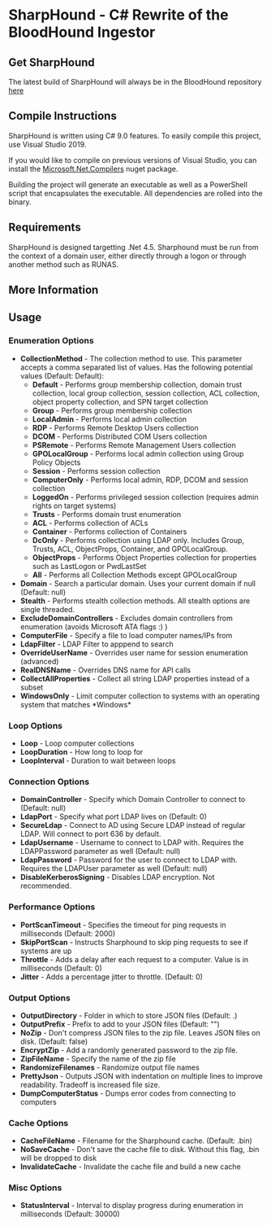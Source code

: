 # SharpHound - C# Rewrite of the BloodHound Ingestor

## Get SharpHound

The latest build of SharpHound will always be in the BloodHound repository [here](https://github.com/BloodHoundAD/BloodHound/tree/master/Collectors)

## Compile Instructions

SharpHound is written using C# 9.0 features. To easily compile this project, use Visual Studio 2019.

If you would like to compile on previous versions of Visual Studio, you can install the [Microsoft.Net.Compilers](https://www.nuget.org/packages/Microsoft.Net.Compilers/) nuget package.

Building the project will generate an executable as well as a PowerShell script that encapsulates the executable. All dependencies are rolled into the binary.

## Requirements

SharpHound is designed targetting .Net 4.5. Sharphound must be run from the context of a domain user, either directly through a logon or through another method such as RUNAS.

## More Information

## Usage

### Enumeration Options

- **CollectionMethod** - The collection method to use. This parameter accepts a comma separated list of values. Has the following potential values (Default: Default):
  - **Default** - Performs group membership collection, domain trust collection, local group collection, session collection, ACL collection, object property collection, and SPN target collection
  - **Group** - Performs group membership collection
  - **LocalAdmin** - Performs local admin collection
  - **RDP** - Performs Remote Desktop Users collection
  - **DCOM** - Performs Distributed COM Users collection
  - **PSRemote** - Performs Remote Management Users collection
  - **GPOLocalGroup** - Performs local admin collection using Group Policy Objects
  - **Session** - Performs session collection
  - **ComputerOnly** - Performs local admin, RDP, DCOM and session collection
  - **LoggedOn** - Performs privileged session collection (requires admin rights on target systems)
  - **Trusts** - Performs domain trust enumeration
  - **ACL** - Performs collection of ACLs
  - **Container** - Performs collection of Containers
  - **DcOnly** - Performs collection using LDAP only. Includes Group, Trusts, ACL, ObjectProps, Container, and GPOLocalGroup.
  - **ObjectProps** - Performs Object Properties collection for properties such as LastLogon or PwdLastSet
  - **All** - Performs all Collection Methods except GPOLocalGroup
- **Domain** - Search a particular domain. Uses your current domain if null (Default: null)
- **Stealth** - Performs stealth collection methods. All stealth options are single threaded.
- **ExcludeDomainControllers** - Excludes domain controllers from enumeration (avoids Microsoft ATA flags :) )
- **ComputerFile** - Specify a file to load computer names/IPs from
- **LdapFilter** - LDAP Filter to apppend to search
- **OverrideUserName** - Overrides user name for session enumeration (advanced)
- **RealDNSName** - Overrides DNS name for API calls
- **CollectAllProperties** - Collect all string LDAP properties instead of a subset
- **WindowsOnly** - Limit computer collection to systems with an operating system that matches \*Windows\*

### Loop Options

- **Loop** - Loop computer collections
- **LoopDuration** - How long to loop for
- **LoopInterval** - Duration to wait between loops

### Connection Options

- **DomainController** - Specify which Domain Controller to connect to (Default: null)
- **LdapPort** - Specify what port LDAP lives on (Default: 0)
- **SecureLdap** - Connect to AD using Secure LDAP instead of regular LDAP. Will connect to port 636 by default.
- **LdapUsername** - Username to connect to LDAP with. Requires the LDAPPassword parameter as well (Default: null)
- **LdapPassword** - Password for the user to connect to LDAP with. Requires the LDAPUser parameter as well (Default: null)
- **DisableKerberosSigning** - Disables LDAP encryption. Not recommended.

### Performance Options

- **PortScanTimeout** - Specifies the timeout for ping requests in milliseconds (Default: 2000)
- **SkipPortScan** - Instructs Sharphound to skip ping requests to see if systems are up
- **Throttle** - Adds a delay after each request to a computer. Value is in milliseconds (Default: 0)
- **Jitter** - Adds a percentage jitter to throttle. (Default: 0)

### Output Options

- **OutputDirectory** - Folder in which to store JSON files (Default: .)
- **OutputPrefix** - Prefix to add to your JSON files (Default: "")
- **NoZip** - Don't compress JSON files to the zip file. Leaves JSON files on disk. (Default: false)
- **EncryptZip** - Add a randomly generated password to the zip file.
- **ZipFileName** - Specify the name of the zip file
- **RandomizeFilenames** - Randomize output file names
- **PrettyJson** - Outputs JSON with indentation on multiple lines to improve readability. Tradeoff is increased file size.
- **DumpComputerStatus** - Dumps error codes from connecting to computers

### Cache Options

- **CacheFileName** - Filename for the Sharphound cache. (Default: <B64 Machine Sid>.bin)
- **NoSaveCache** - Don't save the cache file to disk. Without this flag, <B64 Machine Sid>.bin will be dropped to disk
- **InvalidateCache** - Invalidate the cache file and build a new cache

### Misc Options

- **StatusInterval** - Interval to display progress during enumeration in milliseconds (Default: 30000)
